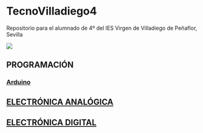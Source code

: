 # TecnoVilladiego4
Repositorio para el alumnado de 4º del IES Virgen de Villadiego de Peñaflor, Sevilla

![](imágenes/logo_fondo_transparente200x300.png)

## PROGRAMACIÓN
### [Arduino](Arduino/arduino.md)


## [ELECTRÓNICA ANALÓGICA](ElecAnalógica/ea.md)

## [ELECTRÓNICA DIGITAL](ElecDigital/ed.md)
